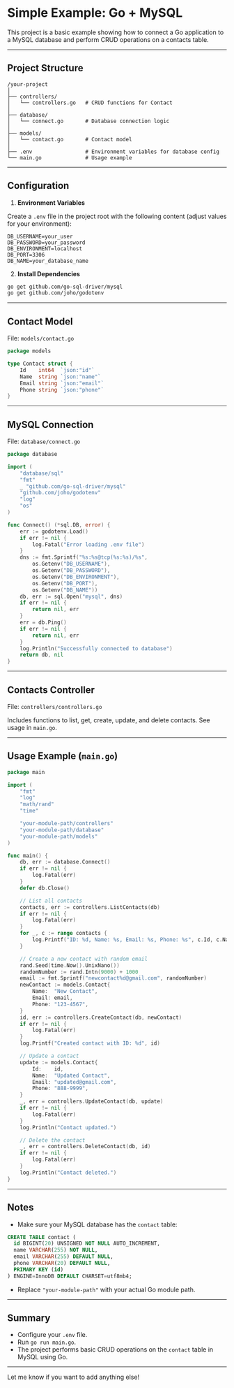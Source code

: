 # Simple Example: Go + MySQL

This project is a basic example showing how to connect a Go application to a MySQL database and perform CRUD operations on a contacts table.

---

## Project Structure

```
/your-project
│
├── controllers/
│   └── controllers.go   # CRUD functions for Contact
│
├── database/
│   └── connect.go       # Database connection logic
│
├── models/
│   └── contact.go       # Contact model
│
├── .env                 # Environment variables for database config
└── main.go              # Usage example
```

---

## Configuration

1. **Environment Variables**

Create a `.env` file in the project root with the following content (adjust values for your environment):

```env
DB_USERNAME=your_user
DB_PASSWORD=your_password
DB_ENVIRONMENT=localhost
DB_PORT=3306
DB_NAME=your_database_name
```

2. **Install Dependencies**
```bash
go get github.com/go-sql-driver/mysql
go get github.com/joho/godotenv
```

---

## Contact Model

File: `models/contact.go`

```go
package models

type Contact struct {
	Id    int64  `json:"id"`
	Name  string `json:"name"`
	Email string `json:"email"`
	Phone string `json:"phone"`
}
```

---

## MySQL Connection

File: `database/connect.go`

```go
package database

import (
	"database/sql"
	"fmt"
	_ "github.com/go-sql-driver/mysql"
	"github.com/joho/godotenv"
	"log"
	"os"
)

func Connect() (*sql.DB, error) {
	err := godotenv.Load()
	if err != nil {
		log.Fatal("Error loading .env file")
	}
	dns := fmt.Sprintf("%s:%s@tcp(%s:%s)/%s",
		os.Getenv("DB_USERNAME"),
		os.Getenv("DB_PASSWORD"),
		os.Getenv("DB_ENVIRONMENT"),
		os.Getenv("DB_PORT"),
		os.Getenv("DB_NAME"))
	db, err := sql.Open("mysql", dns)
	if err != nil {
		return nil, err
	}
	err = db.Ping()
	if err != nil {
		return nil, err
	}
	log.Println("Successfully connected to database")
	return db, nil
}
```

---

## Contacts Controller

File: `controllers/controllers.go`

Includes functions to list, get, create, update, and delete contacts. See usage in `main.go`.

---

## Usage Example (`main.go`)

```go
package main

import (
	"fmt"
	"log"
	"math/rand"
	"time"

	"your-module-path/controllers"
	"your-module-path/database"
	"your-module-path/models"
)

func main() {
	db, err := database.Connect()
	if err != nil {
		log.Fatal(err)
	}
	defer db.Close()

	// List all contacts
	contacts, err := controllers.ListContacts(db)
	if err != nil {
		log.Fatal(err)
	}
	for _, c := range contacts {
		log.Printf("ID: %d, Name: %s, Email: %s, Phone: %s", c.Id, c.Name, c.Email, c.Phone)
	}

	// Create a new contact with random email
	rand.Seed(time.Now().UnixNano())
	randomNumber := rand.Intn(9000) + 1000
	email := fmt.Sprintf("newcontact%d@gmail.com", randomNumber)
	newContact := models.Contact{
		Name:  "New Contact",
		Email: email,
		Phone: "123-4567",
	}
	id, err := controllers.CreateContact(db, newContact)
	if err != nil {
		log.Fatal(err)
	}
	log.Printf("Created contact with ID: %d", id)

	// Update a contact
	update := models.Contact{
		Id:    id,
		Name:  "Updated Contact",
		Email: "updated@gmail.com",
		Phone: "888-9999",
	}
	_, err = controllers.UpdateContact(db, update)
	if err != nil {
		log.Fatal(err)
	}
	log.Println("Contact updated.")

	// Delete the contact
	_, err = controllers.DeleteContact(db, id)
	if err != nil {
		log.Fatal(err)
	}
	log.Println("Contact deleted.")
}
```

---

## Notes

- Make sure your MySQL database has the `contact` table:

```sql
CREATE TABLE contact (
  id BIGINT(20) UNSIGNED NOT NULL AUTO_INCREMENT,
  name VARCHAR(255) NOT NULL,
  email VARCHAR(255) DEFAULT NULL,
  phone VARCHAR(20) DEFAULT NULL,
  PRIMARY KEY (id)
) ENGINE=InnoDB DEFAULT CHARSET=utf8mb4;
```

- Replace `"your-module-path"` with your actual Go module path.

---

## Summary

- Configure your `.env` file.
- Run `go run main.go`.
- The project performs basic CRUD operations on the `contact` table in MySQL using Go.

---

Let me know if you want to add anything else!

